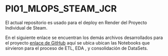 # PI01_MLOPS_STEAM_JCR

El actual repositorio es usado para el deploy en Render del Proyecto Individual de Steam.

En el siguiente enlace se encuentran los demás archivos desarrollados para el proyecto [enlace de GitHub](https://github.com/carbajaljerson/PI01_DATA_FT14) aquí se ubica ubican las Notebooks que sirvieron para el proceso de ETL, EDA , y consolidación de DataSets.

